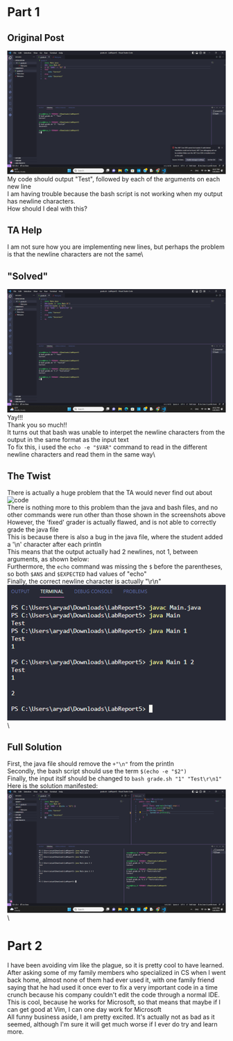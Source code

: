 # Part 1
## Original Post
![problem](Problem.png)\
My code should output "Test", followed by each of the arguments on each new line\
I am having trouble because the bash script is not working when my output has newline characters.\
How should I deal with this?
## TA Help
I am not sure how you are implementing new lines, but perhaps the problem is that the newline characters are not the same\
## "Solved"
![solved](Solved.png)\
Yay!!!\
Thank you so much!!\
It turns out that bash was unable to interpet the newline characters from the output in the same format as the input text\
To fix this, i used the `echo -e "$VAR"` command to read in the different newline characters and read them in the same way\
## The Twist
There is actually a huge problem that the TA would never find out about\
![code](Code.jpg)\
There is nothing more to this problem than the java and bash files, and no other commands were run other than those shown in the screenshots above\
However, the 'fixed' grader is actually flawed, and is not able to correctly grade the java file\
This is because there is also a bug in the java file, where the student added a '\n' character after each println\
This means that the output actually had 2 newlines, not 1, between arguments, as shown below:\
Furthermore, the `echo` command was missing the `$` before the parentheses, so both `$ANS` and `$EXPECTED` had values of "echo"\
Finally, the correct newline character is actually "\r\n"\
![manual output](ManualOutput.png)\
## Full Solution
First, the java file should remove the `+"\n"` from the println\
Secondly, the bash script should use the term `$(echo -e "$2")`\
Finally, the input itslf should be changed to `bash grade.sh "1" "Test\r\n1"`\
Here is the solution manifested:\
![full solution](final.png)\
# Part 2
I have been avoiding vim like the plague, so it is pretty cool to have learned.\
After asking some of my family members who specialized in CS when I went back home, almost none of them had ever used it, with one family friend saying that he had used it once ever to fix a very important code in a time crunch because his company couldn't edit the code through a normal IDE.\
This is cool, because he works for Microsoft, so that means that maybe if I can get good at Vim, I can one day work for Microsoft\
All funny business aside, I am pretty excited. It's actually not as bad as it seemed, although I'm sure it will get much worse if I ever do try and learn more.
